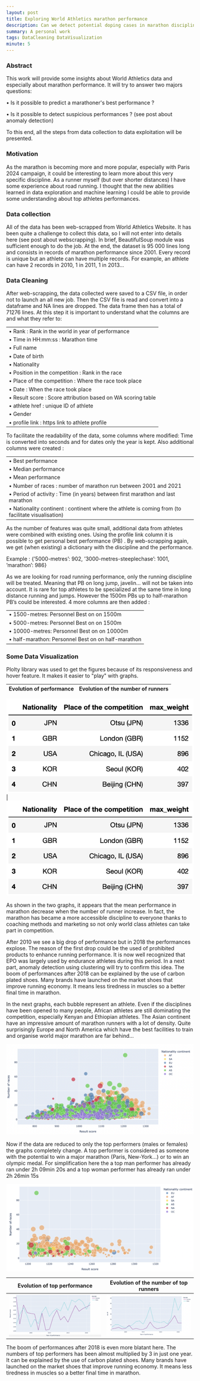 ```yaml
---
layout: post
title: Exploring World Athletics marathon performance
description: Can we detect potential doping cases in marathon discipline ?
summary: A personal work 
tags: DataCleaning DataVisualization
minute: 5
---
```


### Abstract

This work will provide some insights about World Athletics data and especially about marathon performance. It will try to answer two majors questions:

• Is it possible to predict a marathoner's best performance ? 

• Is it possible to detect suspicious performances ? (see post about anomaly detection)

To this end, all the steps from data collection to data exploitation will be presented.


### Motivation
As the marathon is becoming more and more popular, especially with Paris 2024 campaign, it could be interesting to learn more about this very specific discipline. As a runner myself (but over shorter distances) I have some experience about road running. I thought that the new abilities learned in data exploration and machine learning I could be able to provide some understanding about top athletes performances.


### Data collection
All of the data has been web-scrapped from World Athletics Website. It has been quite a challenge to collect this data, so I will not enter into details here (see post about webscrapping). In brief, BeautifulSoup module was sufficient enough to do the job. At the end, the dataset is 95 000 lines long and consists in records of marathon performance since 2001. Every record is unique but an athlete can have multiple records. For example, an athlete can have 2 records in 2010, 1 in 2011, 1 in 2013...

### Data Cleaning
After web-scrapping, the data collected were saved to a CSV file, in order not to launch an all new job.
Then the CSV file is read and convert into a dataframe and NA lines are dropped. The data frame then has a total of 71276 lines.
At this step it is important to understand what the columns are and what they refer to:

|                                                              |
|--------------------------------------------------------------|
| • Rank : Rank in the world in year of performance            |
| • Time in HH:mm:ss : Marathon time                           |
| • Full name                                                  |
| • Date of birth                                              |
| • Nationality                                                |
| • Position in the competition : Rank in the race             |
| • Place of the competition : Where the race took place       |
| • Date : When the race took place                            |
| • Result score : Score attribution based on WA scoring table |
| • athlete href : unique ID of athlete                        |
| • Gender                                                     |
| • profile link : https link to athlete profile               |

To facilitate the readability of the data, some columns where modified: Time is converted into seconds and for dates only the year is kept. Also additional columns were created :

|                                                                                                    |
|----------------------------------------------------------------------------------------------------|
| • Best performance                                                                                 |
| • Median performance                                                                               |
| • Mean performance                                                                                 |
| • Number of races : number of marathon run between 2001 and 2021                                   |
| • Period of activity : Time (in years) between first marathon and last marathon                    |
| • Nationality continent : continent where the athlete is coming from (to facilitate visualisation) |

As the number of features was quite small, additional data from athletes were combined with existing ones. Using the profile link column it is possible to get personal best performance (PB) . By web-scrapping again, we get (when existing) a dictionary with the discipline and the performance.

Example : {’5000-metres’: 902, ’3000-metres-steeplechase’: 1001, ’marathon’: 986}

As we are looking for road running performance, only the running discipline will be treated. Meaning that PB on long jump, javelin... will not be taken into account. It is rare for top athletes to be specialized at the same time in long distance running and jumps. However the 1500m PBs up to half-marathon PB’s could be interested. 4 more columns are then added :

|                                                     |
|-----------------------------------------------------|
| • 1500-metres: Personnel Best on on 1500m           |
| • 5000-metres: Personnel Best on on 1500m           |
| • 10000-metres: Personnel Best on on 10000m         |
| • half-marathon: Personnel Best on on half-marathon |


### Some Data Visualization

Plolty library was used to get the figures because of its responsiveness and hover feature. It makes it easier to "play" with graphs.


Evolution of performance            |  Evolution of the number of runners
:-------------------------:|:-------------------------:
<img src="https://github.com/ToNi-sn/portfolio/raw/gh-pages/Images/dataframe.png">
  |  <img src="https://github.com/ToNi-sn/portfolio/raw/gh-pages/Images/dataframe.png">




As shown in the two graphs, it appears that the mean performance in marathon decrease when the number of runner increase. In fact, the marathon has became a more accessible discipline to everyone thanks to coaching methods and marketing so not only world class athletes can take part in competition.

After 2010 we see a big drop of performance but in 2018 the performances explose. The reason of the first drop could be the used of prohibited products to enhance running performance. It is now well recognized that EPO was largely used by endurance athletes during this period. In a next part, anomaly detection using clustering will try to confirm this idea. The boom of performances after 2018 can be explained by the use of carbon plated shoes. Many brands have launched on the market shoes that improve running economy. It means less tiredness in muscles so a better final time in marathon.

In the next graphs, each bubble represent an athlete.
Even if the disciplines have been opened to many people, African athletes are still dominating the competition, especially Kenyan and Ethiopian athletes.
The Asian continent have an impressive amount of marathon runners with a lot of density. Quite surprisingly Europe and North America which have the best facilities to train and organise world major marathon are far behind...


![](/Images/overview.png)

Now if the data are reduced to only the top performers (males or females) the graphs completely change. A top performer is considered as someone with the potential to win a major marathon (Paris, New-York...) or to win an olympic medal. For simplification here the a top man performer has already ran under 2h 09min 20s and a top woman performer has already ran under 2h 26min 15s

![](/Images/overview_top.png)

Evolution of top performance |  Evolution of the number of top runners
:-------------------------:|:-------------------------:
![](/Images/top_evolution.png)  |  ![](/Images/count_top_evolution.png)

The boom of performances after 2018 is even more blatant here. The numbers of top performers has been almost multiplied by 3 in just one year. It can be explained by the use of carbon plated shoes. Many brands have launched on the market shoes that improve running economy. It means less tiredness in muscles so a better final time in marathon.

<!---
Evolution of top performance |  Evolution of the number of top runners  |  Evolution of the number of top runners
:-------------------------:|:-------------------------:|:-------------------------:
![](/Images/nike-air-zoom-alphafly-next-eliud-kipchoge.png)  |  ![](/Images/adidas-adizero-prime-x.png) |  ![](/Images/asics-metaspeed-sky.png)

--->

